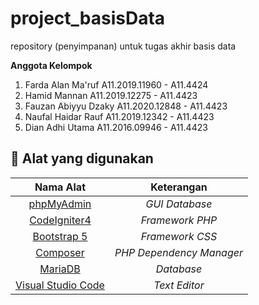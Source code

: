 
# project_basisData

repository (penyimpanan) untuk tugas akhir basis data

**Anggota Kelompok**

1. Farda Alan Ma'ruf		A11.2019.11960 - A11.4424
2. Hamid Mannan				A11.2019.12275 - A11.4423
3. Fauzan Abiyyu Dzaky		A11.2020.12848 - A11.4423
4. Naufal Haidar Rauf		A11.2019.12342 - A11.4423
5. Dian Adhi Utama			A11.2016.09946 - A11.4423


## 🧰 Alat yang digunakan


| Nama Alat                                 | Keterangan               |
|:---------:                                |:----------:              |
|[phpMyAdmin](https://www.phpmyadmin.net/)  |*GUI Database*            |
|[CodeIgniter4](https://codeigniter.com/)   |*Framework PHP*           |
|[Bootstrap 5](https://getbootstrap.com/)   |*Framework CSS*           |
|[Composer](https://getcomposer.org/)       |*PHP Dependency Manager*  |
|[MariaDB](https://mariadb.org/)            |*Database*                |
|[Visual Studio Code](https://code.visualstudio.com/)|*Text Editor*|

 